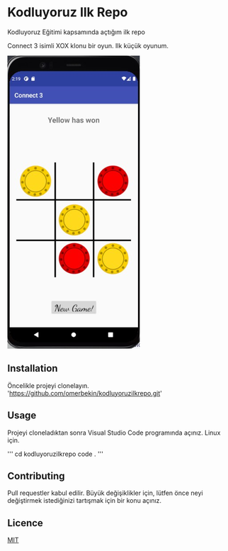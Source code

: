 # Kodluyoruz Ilk Repo
Kodluyoruz Eğitimi kapsamında açtığım ilk repo

Connect 3 isimli XOX klonu bir oyun. Ilk küçük oyunum.

![Proje Resmi](https://raw.githubusercontent.com/omerbekin/kodluyoruzilkrepo/main/Connect3.jpg)

## Installation
Öncelikle projeyi clonelayın.
'https://github.com/omerbekin/kodluyoruzilkrepo.git'

## Usage
Projeyi cloneladıktan sonra Visual Studio Code programında açınız.
Linux için.

'''
cd kodluyoruzilkrepo
code .
'''

## Contributing
Pull requestler kabul edilir. Büyük değişiklikler için, lütfen önce neyi değiştirmek istediğinizi tartışmak için bir konu açınız.

## Licence
[MIT](https://choosealicense.com/licenses/mit/)
